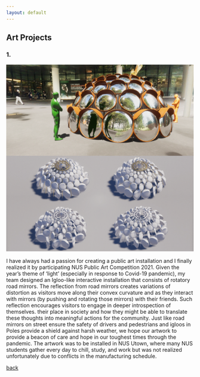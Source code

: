 ```yaml
---
layout: default
---
```


## Art Projects

### 1. 

![Art](assets/img/art.png)

I have always had a passion for creating a public art installation and I finally realized it by participating NUS Public Art Competition 2021. Given the year’s theme of ‘light’ (especially in response to Covid-19 pandemic), my team designed an Igloo-like interactive installation that consists of rotatory road mirrors. The reflection from road mirrors creates variations of distortion as visitors move along their convex curvature and as they interact with mirrors (by pushing and rotating those mirrors) with their friends. Such reflection encourages visitors to engage in deeper introspection of themselves. their place in society and how they might be able to translate these thoughts into meaningful actions for the community. Just like road mirrors on street ensure the safety of drivers and pedestrians and igloos in Poles provide a shield against harsh weather, we hope our artwork to provide a beacon of care and hope in our toughest times through the pandemic. The artwork was to be installed in NUS Utown, where many NUS students gather every day to chill, study, and work but was not realized unfortunately due to conflicts in the manufacturing schedule.

[back](./)
